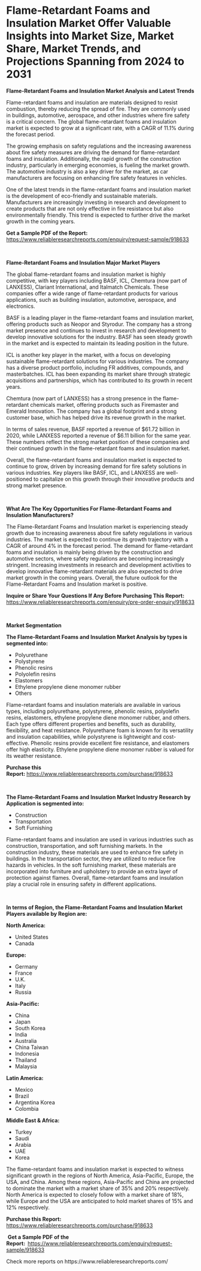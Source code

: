 <p><h1>Flame-Retardant Foams and Insulation Market Offer Valuable Insights into Market Size, Market Share, Market Trends, and Projections Spanning from 2024 to 2031</h1></p><p><strong>Flame-Retardant Foams and Insulation Market Analysis and Latest Trends</strong></p>
<p><p>Flame-retardant foams and insulation are materials designed to resist combustion, thereby reducing the spread of fire. They are commonly used in buildings, automotive, aerospace, and other industries where fire safety is a critical concern. The global flame-retardant foams and insulation market is expected to grow at a significant rate, with a CAGR of 11.1% during the forecast period.</p><p>The growing emphasis on safety regulations and the increasing awareness about fire safety measures are driving the demand for flame-retardant foams and insulation. Additionally, the rapid growth of the construction industry, particularly in emerging economies, is fueling the market growth. The automotive industry is also a key driver for the market, as car manufacturers are focusing on enhancing fire safety features in vehicles.</p><p>One of the latest trends in the flame-retardant foams and insulation market is the development of eco-friendly and sustainable materials. Manufacturers are increasingly investing in research and development to create products that are not only effective in fire resistance but also environmentally friendly. This trend is expected to further drive the market growth in the coming years.</p></p>
<p><strong>Get a Sample PDF of the Report:&nbsp;</strong> <a href="https://www.reliableresearchreports.com/enquiry/request-sample/918633">https://www.reliableresearchreports.com/enquiry/request-sample/918633</a></p>
<p>&nbsp;</p>
<p><strong>Flame-Retardant Foams and Insulation Major Market Players</strong></p>
<p><p>The global flame-retardant foams and insulation market is highly competitive, with key players including BASF, ICL, Chemtura (now part of LANXESS), Clariant International, and Italmatch Chemicals. These companies offer a wide range of flame-retardant products for various applications, such as building insulation, automotive, aerospace, and electronics.</p><p>BASF is a leading player in the flame-retardant foams and insulation market, offering products such as Neopor and Styrodur. The company has a strong market presence and continues to invest in research and development to develop innovative solutions for the industry. BASF has seen steady growth in the market and is expected to maintain its leading position in the future.</p><p>ICL is another key player in the market, with a focus on developing sustainable flame-retardant solutions for various industries. The company has a diverse product portfolio, including FR additives, compounds, and masterbatches. ICL has been expanding its market share through strategic acquisitions and partnerships, which has contributed to its growth in recent years.</p><p>Chemtura (now part of LANXESS) has a strong presence in the flame-retardant chemicals market, offering products such as Firemaster and Emerald Innovation. The company has a global footprint and a strong customer base, which has helped drive its revenue growth in the market.</p><p>In terms of sales revenue, BASF reported a revenue of $61.72 billion in 2020, while LANXESS reported a revenue of $6.11 billion for the same year. These numbers reflect the strong market position of these companies and their continued growth in the flame-retardant foams and insulation market.</p><p>Overall, the flame-retardant foams and insulation market is expected to continue to grow, driven by increasing demand for fire safety solutions in various industries. Key players like BASF, ICL, and LANXESS are well-positioned to capitalize on this growth through their innovative products and strong market presence.</p></p>
<p>&nbsp;</p>
<p><strong>What Are The Key Opportunities For Flame-Retardant Foams and Insulation Manufacturers?</strong></p>
<p><p>The Flame-Retardant Foams and Insulation market is experiencing steady growth due to increasing awareness about fire safety regulations in various industries. The market is expected to continue its growth trajectory with a CAGR of around 4% in the forecast period. The demand for flame-retardant foams and insulation is mainly being driven by the construction and automotive sectors, where safety regulations are becoming increasingly stringent. Increasing investments in research and development activities to develop innovative flame-retardant materials are also expected to drive market growth in the coming years. Overall, the future outlook for the Flame-Retardant Foams and Insulation market is positive.</p></p>
<p><strong>Inquire or Share Your Questions If Any Before Purchasing This Report:</strong> <a href="https://www.reliableresearchreports.com/enquiry/pre-order-enquiry/918633">https://www.reliableresearchreports.com/enquiry/pre-order-enquiry/918633</a></p>
<p>&nbsp;</p>
<p><strong>Market Segmentation</strong></p>
<p><strong>The Flame-Retardant Foams and Insulation Market Analysis by types is segmented into:</strong></p>
<p><ul><li>Polyurethane</li><li>Polystyrene</li><li>Phenolic resins</li><li>Polyolefin resins</li><li>Elastomers</li><li>Ethylene propylene diene monomer rubber</li><li>Others</li></ul></p>
<p><p>Flame-retardant foams and insulation materials are available in various types, including polyurethane, polystyrene, phenolic resins, polyolefin resins, elastomers, ethylene propylene diene monomer rubber, and others. Each type offers different properties and benefits, such as durability, flexibility, and heat resistance. Polyurethane foam is known for its versatility and insulation capabilities, while polystyrene is lightweight and cost-effective. Phenolic resins provide excellent fire resistance, and elastomers offer high elasticity. Ethylene propylene diene monomer rubber is valued for its weather resistance.</p></p>
<p><strong>Purchase this Report:&nbsp;</strong><a href="https://www.reliableresearchreports.com/purchase/918633">https://www.reliableresearchreports.com/purchase/918633</a></p>
<p>&nbsp;</p>
<p><strong>The Flame-Retardant Foams and Insulation Market Industry Research by Application is segmented into:</strong></p>
<p><ul><li>Construction</li><li>Transportation</li><li>Soft Furnishing</li></ul></p>
<p><p>Flame-retardant foams and insulation are used in various industries such as construction, transportation, and soft furnishing markets. In the construction industry, these materials are used to enhance fire safety in buildings. In the transportation sector, they are utilized to reduce fire hazards in vehicles. In the soft furnishing market, these materials are incorporated into furniture and upholstery to provide an extra layer of protection against flames. Overall, flame-retardant foams and insulation play a crucial role in ensuring safety in different applications.</p></p>
<p>&nbsp;</p>
<p><strong>In terms of Region, the Flame-Retardant Foams and Insulation Market Players available by Region are:</strong></p>
<p>
    <p> <strong> North America: </strong>
        <ul>
            <li>United States</li>
            <li>Canada</li>
        </ul>
        </p> 
    <p> <strong> Europe: </strong>
        <ul>
            <li>Germany</li>
            <li>France</li>
            <li>U.K.</li>
            <li>Italy</li>
            <li>Russia</li>
        </ul>
        </p> 
    <p> <strong> Asia-Pacific: </strong>
        <ul>
            <li>China</li>
            <li>Japan</li>
            <li>South Korea</li>
            <li>India</li>
            <li>Australia</li>
            <li>China Taiwan</li>
            <li>Indonesia</li>
            <li>Thailand</li>
            <li>Malaysia</li>
        </ul>
        </p> 
    <p> <strong> Latin America: </strong>
        <ul>
            <li>Mexico</li>
            <li>Brazil</li>
            <li>Argentina Korea</li>
            <li>Colombia</li>
        </ul>
        </p> 
    <p> <strong> Middle East & Africa: </strong>
        <ul>
            <li>Turkey</li>
            <li>Saudi</li>
            <li>Arabia</li>
            <li>UAE</li>
            <li>Korea</li>
        </ul>
    </p>
    </p>
<p><p>The flame-retardant foams and insulation market is expected to witness significant growth in the regions of North America, Asia-Pacific, Europe, the USA, and China. Among these regions, Asia-Pacific and China are projected to dominate the market with a market share of 35% and 20% respectively. North America is expected to closely follow with a market share of 18%, while Europe and the USA are anticipated to hold market shares of 15% and 12% respectively.</p></p>
<p><strong>Purchase this Report: </strong><a href="https://www.reliableresearchreports.com/purchase/918633">https://www.reliableresearchreports.com/purchase/918633</a></p>
<p>&nbsp;<strong>Get a Sample PDF of the Report:&nbsp;&nbsp;</strong><a href="https://www.reliableresearchreports.com/enquiry/request-sample/918633">https://www.reliableresearchreports.com/enquiry/request-sample/918633</a></p>
<p><strong></strong></p>
<p>Check more reports on https://www.reliableresearchreports.com/</p>